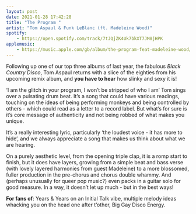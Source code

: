 ```yaml
---
layout: post
date: 2021-01-28 17:42:28
title: "The Program "
artist: "Tom Aspaul & Funk LeBlanc (ft. Madeleine Wood)"
spotify: 
    - https://open.spotify.com/track/7tJQjZK4Uk7bkXT7JM8jHPK
applemusic: 
    - https://music.apple.com/gb/album/the-program-feat-madeleine-wood/1545659812?i=1545659813
---
```


Following up one of our top three albums of last year, the fabulous _Black Country Disco_, Tom Aspaul returns with a slice of the eighties from his upcoming remix album, and **you have to hear** how slinky and sexy it is!

‘I am the glitch in your program, I won’t be stripped of who I am’ Tom sings over a pulsating drum beat. It’s a song that could have various readings, touching on the ideas of being performing monkeys and being controlled by others - which could read as a letter to a record label. But what’s for sure is it’s core message of authenticity and not being robbed of what makes you unique. 

It’s a really interesting lyric, particularly ‘the loudest voice - it has more to hide’, and we always appreciate a song that makes us think about what we are hearing.

On a purely aesthetic level, from the opening triple clap, it is a romp start to finish, but it does have layers, growing from a simple beat and bass verse (with lovely layered harmonies from guest Madeleine) to a more blossomed, fuller production in the pre-chorus and chorus double whammy. And (perhaps unusually for queer pop music?) even packs in a guitar solo for good measure. In a way, it doesn’t let up much - but in the best ways!

**For fans of**: Years & Years on an Initial Talk vibe, multiple melody ideas whacking you on the head one after t’other, Big Gay Disco Energy.
